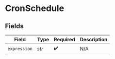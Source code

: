 # CronSchedule


## Fields

| Field              | Type               | Required           | Description        |
| ------------------ | ------------------ | ------------------ | ------------------ |
| `expression`       | *str*              | :heavy_check_mark: | N/A                |